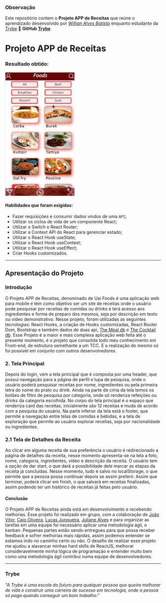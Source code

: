 ### Observação

Este repositório contem o **Projeto APP de Receitas** que reúne o aprendizado desenvolvido por _[Willian Alves Batista](https://www.linkedin.com/in/willian-alves-batista-60aa6a180/)_ enquanto estudante da [Trybe](https://www.betrybe.com/) :rocket:
**GitHub [Trybe](https://github.com/tryber)**.

# Projeto APP de Receitas

### Resultado obtido:
<img src="./UaiFood.gif" height="400px"/>

#### Habilidades que foram exigidas:

  - Fazer requisições e consumir dados vindos de uma `API`;
  - Utilizar os ciclos de vida de um componente React;
  - Utilizar o Switch e React Router;
  - Utilizar a Context API do React para gerenciar estado;
  - Utilizar o React Hook useState;
  - Utilizar o React Hook useContext;
  - Utilizar o React Hook useEffect;
  - Criar Hooks customizados.

---

## Apresentação do Projeto


### Introdução

O Projeto APP de Receitas, denominado de Uai Foods é uma aplicação web para mobile e tem como objetivo ser um site de receitas onde o usuário pode pesquisar por receitas de comidas ou drinks e terá acesso aos ingredientes e forma de preparo dos mesmos, seja por descrição em texto ou vídeo demonstrativo. Nesse projeto, foram utilizadas as seguintes tecnologias: React Hooks, a criação de Hooks customizadas, React Router Dom, Bootstrap e também dados de duas api, [The Meal db](https://www.themealdb.com/) e [The Cocktail db](https://www.thecocktaildb.com/api.php). Esse Projeto é a maior e mais complexa aplicação web feita até o presente momento, é o projeto que consolida todo meu conhecimento em Front-end, de estrutura semelhante a um TCC. E a realização do mesmo só foi possível em conjunto com outros desenvolvedores.


### 2. Tela Principal

  Depois do login, vem a tela principal que é composta por uma header, que possui navegação para a página de perfil e lupa de pesquisa, onde o usuário poderá pesquisar receitas por nome, ingredientes ou pela primeira letra do nome do prato ou drink. Ainda na parte de cima da tela temos os botões de filtro de pesquisa por categoria, onde só renderiza refeições ou drinks da categoria escolhida. No corpo do tela principal é o espaço que renderiza card das receitas, inicialmente são 12 receitas e muda de acordo com a pesquisa do usuário. Na parte inferior da tela está o footer, que permite a navegação entre telas de comidas e bebidas, e a tela de exploração que permite ao usuário explorar receitas, seja por nacionalidade ou ingredientes.


### 2.1 Tela de Detalhes da Receita

Ao clicar em alguma receita de sua preferência o usuário é redirecionado a página de detalhes da receita, nesse momento apresenta-se na tela a foto, nome, categoria, ingredientes, vídeo e descrição da receita. O usuário tem a opção de dar start, o que dará a possibilidade dele marcar as etapas da receita já concluídas. Nesse momento, tudo é salvo no localStorage, o que permite que a pessoa possa continuar depois se assim preferir. Assim que terminar, poderá clicar em finish, o que salvará em receitas finalizadas, assim podendo ter um histórico de receitas já feitas pelo usuário.


#### Conclusão

O Projeto APP de Receitas ainda está em desenvolvimento e recebendo melhorias. Esse projeto foi realizado em grupo, com a colaboração de [João Vitor](https://www.linkedin.com/in/joaokeuwe/), [Caio Oliveira](https://github.com/caioliveira-dev), [Lucas Junqueira](https://github.com/lucaadev), [Juliane Alves](https://github.com/Juliane-Alves) e para organizar as tarefas em uma equipe foi necessário aplicar uma metodologia ágil, o kanban. Pequenas partes estão sendo entregues para que possa receber feedback e sofrer melhorias mais rápidas, assim podemos entender se estamos indo no caminho certo ou não. O desafio de realizar esse projeto me ajudou a alavancar minhas hard skills de ReactJS, melhorar consideravelmente minha lógica de programação e entender muito bem como uma metodologia ágil contribui numa equipe de desenvolvedores.
  
---
### Trybe

_"A Trybe é uma escola do futuro para qualquer pessoa que queira melhorar de vida e construir uma carreira de sucesso em tecnologia, onde a pessoa só paga quando conseguir um bom trabalho."_
